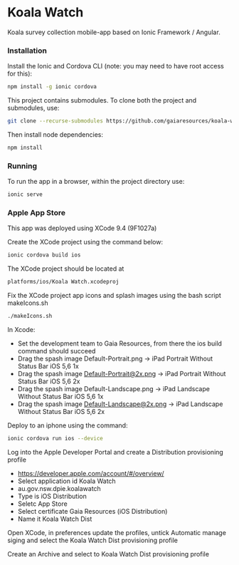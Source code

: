 # Koala Watch

Koala survey collection mobile-app based on Ionic Framework / Angular.

### Installation

Install the Ionic and Cordova CLI (note: you may need to have root access for this):

```bash
npm install -g ionic cordova
```

This project contains submodules. To clone both the project and submodules, use:

```bash
git clone --recurse-submodules https://github.com/gaiaresources/koala-watch
```

Then install node dependencies:

```bash
npm install
```

### Running

To run the app in a browser, within the project directory use:

```bash
ionic serve
```

### Apple App Store

This app was deployed using XCode 9.4 (9F1027a)

Create the XCode project using the command below:

```bash
ionic cordova build ios
```

The XCode project should be located at

```bash
platforms/ios/Koala Watch.xcodeproj
```

Fix the XCode project app icons and splash images using the bash script makeIcons.sh

```bash
./makeIcons.sh
```

In Xcode:

* Set the development team to Gaia Resources, from there the ios build command should succeed
* Drag the spash image Default-Portrait.png -> iPad Portrait Without Status Bar iOS 5,6 1x
* Drag the spash image Default-Portrait@2x.png -> iPad Portrait Without Status Bar iOS 5,6 2x
* Drag the spash image Default-Landscape.png -> iPad Landscape Without Status Bar iOS 5,6 1x
* Drag the spash image Default-Landscape@2x.png -> iPad Landscape Without Status Bar iOS 5,6 2x

Deploy to an iphone using the command:

```bash
ionic cordova run ios --device
```

Log into the Apple Developer Portal and create a Distribution provisioning profile

* https://developer.apple.com/account/#/overview/
* Select application id Koala Watch
* au.gov.nsw.dpie.koalawatch
* Type is iOS Distribution
* Seletc App Store
* Select certificate Gaia Resources (iOS Distribution)
* Name it Koala Watch Dist

Open XCode, in preferences update the profiles, untick Automatic manage siging and select the Koala Watch Dist provisioning profile

Create an Archive and select to Koala Watch Dist provisioning profile

